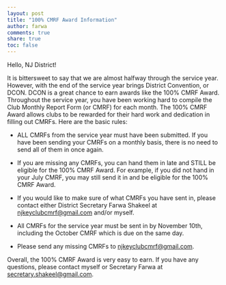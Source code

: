 ```yaml
---
layout: post
title: "100% CMRF Award Information"
author: farwa
comments: true
share: true
toc: false
---
```


Hello, NJ District! 

It is bittersweet to say that we are almost halfway through the service year. However, with the end of the service year brings District Convention, or DCON. DCON is a great chance to earn awards like the 100% CMRF Award. Throughout the service year, you have been working hard to compile the Club Monthly Report Form (or CMRF) for each month. The 100% CMRF Award allows clubs to be rewarded for their hard work and dedication in filling out CMRFs. Here are the basic rules: 

- ALL CMRFs from the service year must have been submitted. If you have been sending your CMRFs on a monthly basis, there is no need to send all of them in once again. 

- If you are missing any CMRFs, you can hand them in late and STILL be eligible for the 100% CMRF Award. For example, if you did not hand in your July CMRF, you may still send it in and be eligible for the 100% CMRF Award. 

- If you would like to make sure of what CMRFs you have sent in, please contact either District Secretary Farwa Shakeel at [njkeyclubcmrf@gmail.com](mailto:njkeyclubcmrf@gmail.com) and/or myself. 

- All CMRFs for the service year must be sent in by November 10th, including the October CMRF which is due on the same day. 

- Please send any missing CMRFs to [njkeyclubcmrf@gmail.com](mailto:njkeyclubcmrf@gmail.com).

Overall, the 100% CMRF Award is very easy to earn. If you have any questions, please contact myself or Secretary Farwa at [secretary.shakeel@gmail.com](mailto:secretary.shakeel@gmail.com).
